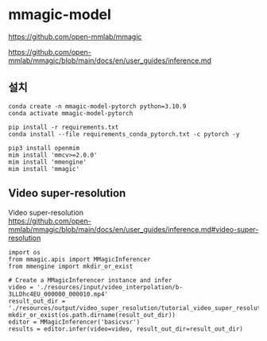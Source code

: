 # mmagic-model

https://github.com/open-mmlab/mmagic

https://github.com/open-mmlab/mmagic/blob/main/docs/en/user_guides/inference.md


## 설치

```
conda create -n mmagic-model-pytorch python=3.10.9
conda activate mmagic-model-pytorch
```

```
pip install -r requirements.txt
conda install --file requirements_conda_pytorch.txt -c pytorch -y
```

```
pip3 install openmim
mim install 'mmcv>=2.0.0'
mim install 'mmengine'
mim install 'mmagic'
```

## Video super-resolution

Video super-resolution  
https://github.com/open-mmlab/mmagic/blob/main/docs/en/user_guides/inference.md#video-super-resolution
```
import os
from mmagic.apis import MMagicInferencer
from mmengine import mkdir_or_exist

# Create a MMagicInferencer instance and infer
video = './resources/input/video_interpolation/b-3LLDhc4EU_000000_000010.mp4'
result_out_dir = './resources/output/video_super_resolution/tutorial_video_super_resolution_basicvsr_res.mp4'
mkdir_or_exist(os.path.dirname(result_out_dir))
editor = MMagicInferencer('basicvsr')
results = editor.infer(video=video, result_out_dir=result_out_dir)
```
